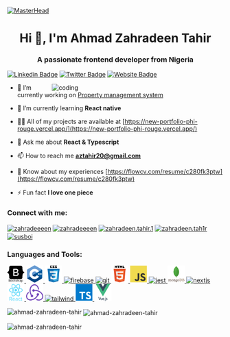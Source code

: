 [![MasterHead](https://camo.githubusercontent.com/e2ab69d5a806b80711a92cd080b85bd4a71f014be76314170853caa52ebbb368/68747470733a2f2f7468656163656d616b6572732e636f6d2f77702d636f6e74656e742f75706c6f6164732f323032302f30352f636f7573746f6d2d7765622e676966)](https://github.com/Ahmad-Zahradeen-Tahir/)
<h1 align="center">Hi 👋, I'm Ahmad Zahradeen Tahir</h1>
<h3 align="center">A passionate frontend developer from Nigeria</h3>

[![Linkedin Badge](https://img.shields.io/badge/-Zahradeen-blue?style=for-the-badge&logo=Linkedin&logoColor=white&link=https://linkedin.com/in/zahradeeeen)](https://linkedin.com/in/zahradeeeen) [![Twitter Badge](https://img.shields.io/badge/zahradeen-green?style=for-the-badge&logo=twitter&logoColor=white&link=https://twitter.com/Zahradeeeen?s=11&t=MWzccZS0twtTSj2ke4a67w)](https://twitter.com/zahradeeeen?s=11&t=MWzccZS0twtTSj2ke4a67w) [![Website Badge](https://img.shields.io/badge/-Zahradeen.dev-000000?style=for-the-badge&logo=Google-Chrome&logoColor=white&link=https://new-portfolio-phi-rouge.vercel.app/)](https://new-portfolio-phi-rouge.vercel.app/)

<img align="right" alt="coding" width="400" src="https://camo.githubusercontent.com/5ddf73ad3a205111cf8c686f687fc216c2946a75005718c8da5b837ad9de78c9/68747470733a2f2f7468756d62732e6766796361742e636f6d2f4576696c4e657874446576696c666973682d736d616c6c2e676966">

- 🔭 I’m currently working on [Property management system](https://github.com/Ahmad-Zahradeen-Tahir/PMS)

- 🌱 I’m currently learning **React native**

- 👨‍💻 All of my projects are available at [https://new-portfolio-phi-rouge.vercel.app/](https://new-portfolio-phi-rouge.vercel.app/)

- 💬 Ask me about **React & Typescript**

- 📫 How to reach me **aztahir20@gmail.com**

- 📄 Know about my experiences [https://flowcv.com/resume/c280fk3ptw](https://flowcv.com/resume/c280fk3ptw)

- ⚡ Fun fact **I love one piece**

<h3 align="left">Connect with me:</h3>
<p align="left">
<a href="https://twitter.com/zahradeeeen" target="blank"><img align="center" src="https://raw.githubusercontent.com/rahuldkjain/github-profile-readme-generator/master/src/images/icons/Social/twitter.svg" alt="zahradeeeen" height="30" width="40" /></a>
<a href="https://linkedin.com/in/zahradeeeen" target="blank"><img align="center" src="https://raw.githubusercontent.com/rahuldkjain/github-profile-readme-generator/master/src/images/icons/Social/linked-in-alt.svg" alt="zahradeeeen" height="30" width="40" /></a>
<a href="https://fb.com/zahradeen.tahir.1" target="blank"><img align="center" src="https://raw.githubusercontent.com/rahuldkjain/github-profile-readme-generator/master/src/images/icons/Social/facebook.svg" alt="zahradeen.tahir.1" height="30" width="40" /></a>
<a href="https://instagram.com/zahradeen.tah1r" target="blank"><img align="center" src="https://raw.githubusercontent.com/rahuldkjain/github-profile-readme-generator/master/src/images/icons/Social/instagram.svg" alt="zahradeen.tah1r" height="30" width="40" /></a>
<a href="https://www.leetcode.com/susboi" target="blank"><img align="center" src="https://raw.githubusercontent.com/rahuldkjain/github-profile-readme-generator/master/src/images/icons/Social/leet-code.svg" alt="susboi" height="30" width="40" /></a>
</p>

<h3 align="left">Languages and Tools:</h3>
<p align="left"> <a href="https://getbootstrap.com" target="_blank" rel="noreferrer"> <img src="https://raw.githubusercontent.com/devicons/devicon/master/icons/bootstrap/bootstrap-plain-wordmark.svg" alt="bootstrap" width="40" height="40"/> </a> <a href="https://www.w3schools.com/cpp/" target="_blank" rel="noreferrer"> <img src="https://raw.githubusercontent.com/devicons/devicon/master/icons/cplusplus/cplusplus-original.svg" alt="cplusplus" width="40" height="40"/> </a> <a href="https://www.w3schools.com/css/" target="_blank" rel="noreferrer"> <img src="https://raw.githubusercontent.com/devicons/devicon/master/icons/css3/css3-original-wordmark.svg" alt="css3" width="40" height="40"/> </a> <a href="https://firebase.google.com/" target="_blank" rel="noreferrer"> <img src="https://www.vectorlogo.zone/logos/firebase/firebase-icon.svg" alt="firebase" width="40" height="40"/> </a> <a href="https://git-scm.com/" target="_blank" rel="noreferrer"> <img src="https://www.vectorlogo.zone/logos/git-scm/git-scm-icon.svg" alt="git" width="40" height="40"/> </a> <a href="https://www.w3.org/html/" target="_blank" rel="noreferrer"> <img src="https://raw.githubusercontent.com/devicons/devicon/master/icons/html5/html5-original-wordmark.svg" alt="html5" width="40" height="40"/> </a> <a href="https://developer.mozilla.org/en-US/docs/Web/JavaScript" target="_blank" rel="noreferrer"> <img src="https://raw.githubusercontent.com/devicons/devicon/master/icons/javascript/javascript-original.svg" alt="javascript" width="40" height="40"/> </a> <a href="https://jestjs.io" target="_blank" rel="noreferrer"> <img src="https://www.vectorlogo.zone/logos/jestjsio/jestjsio-icon.svg" alt="jest" width="40" height="40"/> </a> <a href="https://www.mongodb.com/" target="_blank" rel="noreferrer"> <img src="https://raw.githubusercontent.com/devicons/devicon/master/icons/mongodb/mongodb-original-wordmark.svg" alt="mongodb" width="40" height="40"/> </a> <a href="https://nextjs.org/" target="_blank" rel="noreferrer"> <img src="https://cdn.worldvectorlogo.com/logos/nextjs-2.svg" alt="nextjs" width="40" height="40"/> </a> <a href="https://reactjs.org/" target="_blank" rel="noreferrer"> <img src="https://raw.githubusercontent.com/devicons/devicon/master/icons/react/react-original-wordmark.svg" alt="react" width="40" height="40"/> </a> <a href="https://redux.js.org" target="_blank" rel="noreferrer"> <img src="https://raw.githubusercontent.com/devicons/devicon/master/icons/redux/redux-original.svg" alt="redux" width="40" height="40"/> </a> <a href="https://tailwindcss.com/" target="_blank" rel="noreferrer"> <img src="https://www.vectorlogo.zone/logos/tailwindcss/tailwindcss-icon.svg" alt="tailwind" width="40" height="40"/> </a> <a href="https://www.typescriptlang.org/" target="_blank" rel="noreferrer"> <img src="https://raw.githubusercontent.com/devicons/devicon/master/icons/typescript/typescript-original.svg" alt="typescript" width="40" height="40"/> </a> <a href="https://vuejs.org/" target="_blank" rel="noreferrer"> <img src="https://raw.githubusercontent.com/devicons/devicon/master/icons/vuejs/vuejs-original-wordmark.svg" alt="vuejs" width="40" height="40"/> </a> </p>

<p><img align="left" src="https://github-readme-stats.vercel.app/api/top-langs?username=ahmad-zahradeen-tahir&show_icons=true&locale=en&layout=compact" alt="ahmad-zahradeen-tahir" /></p>

<p>&nbsp;<img align="center" src="https://github-readme-stats.vercel.app/api?username=ahmad-zahradeen-tahir&show_icons=true&locale=en" alt="ahmad-zahradeen-tahir" /></p>

<p><img align="center" src="https://github-readme-streak-stats.herokuapp.com/?user=ahmad-zahradeen-tahir&" alt="ahmad-zahradeen-tahir" /></p>

